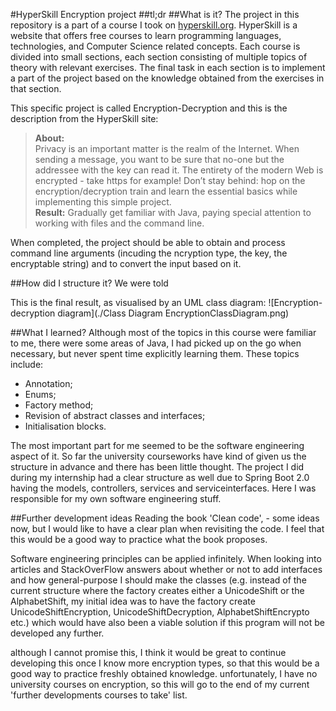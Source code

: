 #HyperSkill Encryption project
##tl;dr
##What is it?
The project in this repository is a part of a course I took on 
[hyperskill.org](https://hi.hyperskill.org). HyperSkill is a website that 
offers free courses to learn programming languages, technologies, and Computer 
Science related concepts. Each course is divided into small sections, each 
section consisting of multiple topics of theory with relevant exercises. The 
final task in each section is to implement a part of the project based on the
 knowledge obtained from the exercises in that section.

This specific project is called Encryption-Decryption and this is the 
description from the HyperSkill site:
> **About:**\
  Privacy is an important matter is the realm of the Internet. When sending a
   message, you want to be sure that no-one but the addressee with the key 
   can read it. The entirety of the modern Web is encrypted - take https for
   example! Don’t stay behind: hop on the encryption/decryption train and 
   learn  the essential basics while implementing this simple project.\
  **Result:**
  Gradually get familiar with Java, paying special attention to working with
   files and the command line.
   
When completed, the project should be able to obtain and process command line
 arguments
(incuding the ncryption type, the key, the encryptable string) and to 
 convert the input based on it.
   
##How did I structure it?
We were told 

This is the final result, as visualised by an UML class diagram:
![Encryption-decryption diagram](./Class Diagram EncryptionClassDiagram.png)


##What I learned?
Although most of the topics in this course were familiar to me, there were 
some areas of Java, I had picked up on the go when necessary, but never spent
 time explicitly learning them. These topics include:
 
 * Annotation;
 * Enums;
 * Factory method;
 * Revision of abstract classes and interfaces;
 * Initialisation blocks.

The most important part for me seemed to be the software engineering aspect 
of it. So far the university courseworks have kind of given us the structure 
in advance and there has been little thought. The project I did during my 
internship had a clear structure as well due to Spring Boot 2.0 having the 
models, controllers, services and serviceinterfaces. Here I was responsible 
for my own software engineering stuff. 

##Further development ideas
Reading the book 'Clean code', - some ideas now, but I would like to have a 
clear plan when revisiting the code. I feel that this would be a good way to 
practice what the book proposes. 

Software engineering principles can be applied infinitely. When looking into 
articles and StackOverFlow answers about whether or not to add interfaces and
 how general-purpose I should make the classes (e.g. instead of the current 
 structure where the factory creates either a UnicodeShift or the AlphabetShift,
  my initial idea was to have the factory create UnicodeShiftEncryption, 
  UnicodeShiftDecryption, AlphabetShiftEncrypto etc.) which would have also 
  been a viable solution if this program will not be developed any further.
  
  although I cannot promise this, I think it would be great to continue 
  developing this once I know more encryption types, so that this would be a 
  good way to practice freshly obtained knowledge. unfortunately, I have no 
  university courses on encryption, so this will go to the end of my current 
  'further developments courses to take' list.
